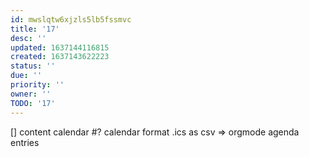 ```yaml
---
id: mwslqtw6xjzls5lb5fssmvc
title: '17'
desc: ''
updated: 1637144116815
created: 1637143622223
status: ''
due: ''
priority: ''
owner: ''
TODO: '17'
---
```


[] content calendar
#? calendar format
  .ics as csv => orgmode agenda entries